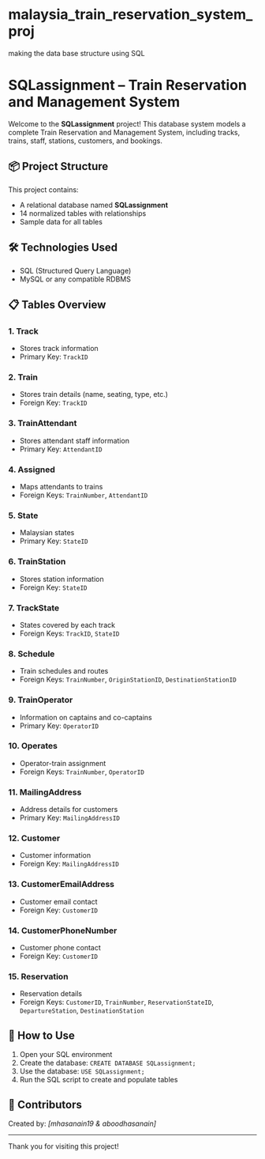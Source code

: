 # malaysia_train_reservation_system_proj
making the data base structure using SQL

# SQLassignment – Train Reservation and Management System

Welcome to the **SQLassignment** project! This database system models a complete Train Reservation and Management System, including tracks, trains, staff, stations, customers, and bookings.

## 📦 Project Structure

This project contains:

* A relational database named **SQLassignment**
* 14 normalized tables with relationships
* Sample data for all tables

## 🛠️ Technologies Used

* SQL (Structured Query Language)
* MySQL or any compatible RDBMS

## 📋 Tables Overview

### 1. Track

* Stores track information
* Primary Key: `TrackID`

### 2. Train

* Stores train details (name, seating, type, etc.)
* Foreign Key: `TrackID`

### 3. TrainAttendant

* Stores attendant staff information
* Primary Key: `AttendantID`

### 4. Assigned

* Maps attendants to trains
* Foreign Keys: `TrainNumber`, `AttendantID`

### 5. State

* Malaysian states
* Primary Key: `StateID`

### 6. TrainStation

* Stores station information
* Foreign Key: `StateID`

### 7. TrackState

* States covered by each track
* Foreign Keys: `TrackID`, `StateID`

### 8. Schedule

* Train schedules and routes
* Foreign Keys: `TrainNumber`, `OriginStationID`, `DestinationStationID`

### 9. TrainOperator

* Information on captains and co-captains
* Primary Key: `OperatorID`

### 10. Operates

* Operator-train assignment
* Foreign Keys: `TrainNumber`, `OperatorID`

### 11. MailingAddress

* Address details for customers
* Primary Key: `MailingAddressID`

### 12. Customer

* Customer information
* Foreign Key: `MailingAddressID`

### 13. CustomerEmailAddress

* Customer email contact
* Foreign Key: `CustomerID`

### 14. CustomerPhoneNumber

* Customer phone contact
* Foreign Key: `CustomerID`

### 15. Reservation

* Reservation details
* Foreign Keys: `CustomerID`, `TrainNumber`, `ReservationStateID`, `DepartureStation`, `DestinationStation`

## 📁 How to Use

1. Open your SQL environment
2. Create the database: `CREATE DATABASE SQLassignment;`
3. Use the database: `USE SQLassignment;`
4. Run the SQL script to create and populate tables

## 👥 Contributors
Created by: *\[mhasanain19 & aboodhasanain]*

---

Thank you for visiting this project!
